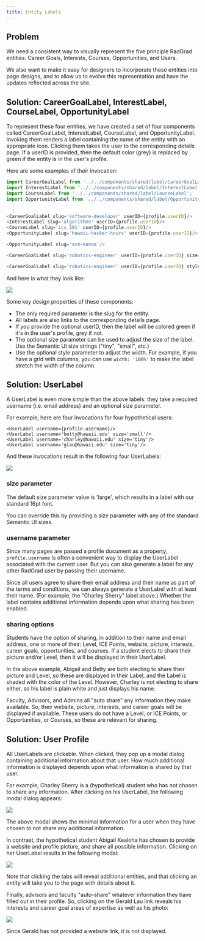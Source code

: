 ```yaml
---
title: Entity Labels
---
```


## Problem

We need a consistent way to visually represent the five principle RadGrad entities: Career Goals, Interests, Courses, Opportunities, and Users.

We also want to make it easy for designers to incorporate these entities into page designs, and to allow us to evolve this representation and have the updates reflected across the site.

## Solution: CareerGoalLabel, InterestLabel, CourseLabel, OpportunityLabel

To represent these four entities, we have created a set of four components called CareerGoalLabel, InterestLabel, CourseLabel, and OpportunityLabel. Invoking them renders a label containing the name of the entity with an appropriate icon. Clicking them takes the user to the corresponding details page.  If a userID is provided, then the default color (grey) is replaced by green if the entity is in the user's profile.

Here are some examples of their invocation:

```javascript
import CareerGoalLabel from '../../components/shared/label/CareerGoalLabel';
import InterestLabel from '../../components/shared/label/InterestLabel';
import CourseLabel from '../../components/shared/label/CourseLabel';
import OpportunityLabel from '../../components/shared/label/OpportunityLabel';
  :
  :
<CareerGoalLabel slug='software-developer' userID={profile.userID}/>
<InterestLabel slug='algorithms' userID={profile.userID}/>
<CourseLabel slug='ics_101' userID={profile.userID}/>
<OpportunityLabel slug='hawaii-hacker-hours' userID={profile.userID}/>

<OpportunityLabel slug='acm-manoa'/>

<CareerGoalLabel slug='robotics-engineer' userID={profile.userID} size='small' />

<CareerGoalLabel slug='robotics-engineer' userID={profile.userID} style={{width: '50%'}} />
```

And here is what they look like:

<img src="/img/patterns/entity-label-examples.png" />

Some key design properties of these components:

  * The only required parameter is the slug for the entity.
  * All labels are also links to the corresponding details page.
  * If you provide the optional userID, then the label will be colored green if it's in the user's profile, grey if not.
  * The optional size parameter can be used to adjust the size of the label. Use the Semantic UI size strings ("tiny", "small", etc.)
  * Use the optional style parameter to adjust the width. For example, if you have a grid with columns, you can use `width: '100%'` to make the label stretch the width of the column.

## Solution: UserLabel

A UserLabel is even more simple than the above labels: they take a required username (i.e. email address) and an optional size parameter.

For example, here are four invocations for four hypothetical users:

```
<UserLabel username={profile.username}/>
<UserLabel username='betty@hawaii.edu' size='small'/>
<UserLabel username='charley@hawaii.edu' size='tiny'/>
<UserLabel username='glau@hawaii.edu' size='tiny'/>
```

And these invocations result in the following four UserLabels:

<img src="/img/patterns/user-label-examples.png" />

### size parameter

The default size parameter value is 'large', which results in a label with our standard 16pt font.

You can override this by providing a size parameter with any of the standard Semantic UI sizes.

### username parameter

Since many pages are passed a profile document as a property, `profile.username` is often a convenient way to display the UserLabel associated with the current user. But you can also generate a label for any other RadGrad user by passing their username.

Since all users agree to share their email address and their name as part of the terms and conditions, we can always generate a UserLabel with at least their name. (For example, the "Charley Sherry" label above.)  Whether the label contains additional information depends upon what sharing has been enabled.

### sharing options

Students have the option of sharing, in addition to their name and email address, one or more of their: Level, ICE Points, website, picture, interests, career goals, opportunities, and courses.  If a student elects to share their picture and/or Level, then it will be displayed in their UserLabel.

In the above example, Abigail and Betty are both electing to share their picture and Level, so these are displayed in their Label, and the Label is shaded with the color of the Level. However, Charley is not electing to share either, so his label is plain white and just displays his name.

Faculty, Advisors, and Admins all "auto share" any information they make available.  So, their website, picture, interests, and career goals will be displayed if available.  These users do not have a Level, or ICE Points, or Opportunities, or Courses, so these are relevant for sharing.

## Solution: User Profile

All UserLabels are clickable. When clicked, they pop up a modal dialog containing additional information about that user. How much additional information is displayed depends upon what information is shared by that user.

For example, Charley Sherry is a (hypothetical) student who has not chosen to share any information.  After clicking on his UserLabel, the following modal dialog appears:

<img src="/img/patterns/user-profile-example-1.png" />

The above modal shows the minimal information for a user when they have chosen to not share any additional information.

In contrast, the hypothetical student Abigail Kealoha has chosen to provide a website and profile picture, and share all possible information. Clicking on her UserLabel results in the following modal:

<img src="/img/patterns/user-profile-example-2.png" />

Note that clicking the tabs will reveal additional entities, and that clicking an entity will take you to the page with details about it.

Finally, advisors and faculty "auto-share" whatever information they have filled out in their profile. So, clicking on the Gerald Lau link reveals his interests and career goal areas of expertise as well as his photo:

<img src="/img/patterns/user-profile-example-3.png" />

Since Gerald has not provided a website link, it is not displayed.










